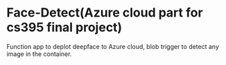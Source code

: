 # Face-Detect(Azure cloud part for cs395 final project)
Function app to deplot deepface to Azure cloud, blob trigger to detect any image in the container.
